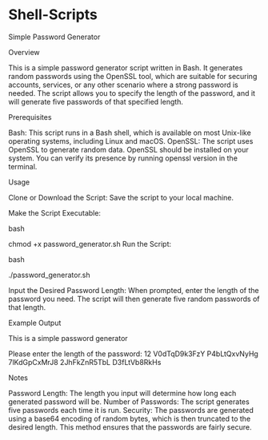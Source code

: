 # Shell-Scripts

Simple Password Generator

Overview

This is a simple password generator script written in Bash. It generates random passwords using the OpenSSL tool, which are suitable for securing accounts, services, or any other scenario where a strong password is needed. The script allows you to specify the length of the password, and it will generate five passwords of that specified length.

Prerequisites

Bash: This script runs in a Bash shell, which is available on most Unix-like operating systems, including Linux and macOS.
OpenSSL: The script uses OpenSSL to generate random data. OpenSSL should be installed on your system. You can verify its presence by running openssl version in the terminal.

Usage

Clone or Download the Script: Save the script to your local machine.

Make the Script Executable:

bash

chmod +x password_generator.sh
Run the Script:

bash

./password_generator.sh

Input the Desired Password Length: When prompted, enter the length of the password you need. The script will then generate five random passwords of that length.

Example Output

This is a simple password generator

Please enter the length of the password:
12
V0dTqD9k3FzY
P4bLtQxvNyHg
7lKdGpCxMrJ8
2JhFkZnR5TbL
D3fLtVb8RkHs

Notes

Password Length: The length you input will determine how long each generated password will be.
Number of Passwords: The script generates five passwords each time it is run.
Security: The passwords are generated using a base64 encoding of random bytes, which is then truncated to the desired length. This method ensures that the passwords are fairly secure.